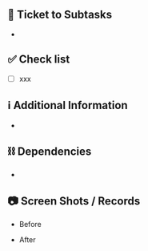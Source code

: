 ## 🎫 Ticket to Subtasks

- 

## ✅ Check list

- [ ] xxx

## ℹ️ Additional Information

- 

## ⛓️ Dependencies

- 

## 📷 Screen Shots / Records

- Before

- After
